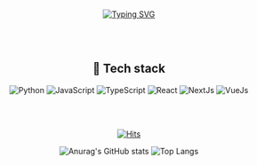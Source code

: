 <div align="center">
<br>
	
[![Typing SVG](https://readme-typing-svg.demolab.com?font=Oleo+Script&weight=700&size=50&duration=4000&pause=5000&color=10c1ca&center=true&vCenter=true&width=1000&lines=Hi,+I'm+FrontEnd+Developer)](https://git.io/typing-svg)
	

	
<br>
<br>




<h2>📖 Tech stack</h2>

![Python](https://img.shields.io/badge/python-3670A0?style=for-the-badge&logo=python&logoColor=ffdd54)
![JavaScript](https://img.shields.io/badge/javascript-%23323330.svg?style=for-the-badge&logo=javascript&logoColor=%23F7DF1E)
![TypeScript](https://img.shields.io/badge/typescript-%23007ACC.svg?style=for-the-badge&logo=typescript&logoColor=white)
![React](https://img.shields.io/badge/react-%2320232a.svg?style=for-the-badge&logo=react&logoColor=%2361DAFB)
![NextJs](https://img.shields.io/badge/next.js-000000?style=for-the-badge&logo=nextdotjs&logoColor=white)
![VueJs](https://img.shields.io/badge/Vue.js-35495E?style=for-the-badge&logo=vuedotjs&logoColor=4FC08D)

<br>

<br>


[![Hits](https://hits.seeyoufarm.com/api/count/incr/badge.svg?url=https://github.com/chhw130%2Fhit-counter&count_bg=%2379C83D&title_bg=%23555555&icon=&icon_color=%23E7E7E7&title=hits&edge_flat=false)](https://hits.seeyoufarm.com)




<div>
	
![Anurag's GitHub stats](https://github-readme-stats.vercel.app/api?username=chhw130&show_icons=true&theme=tokyonight) ![Top Langs](https://github-readme-stats.vercel.app/api/top-langs/?username=chhw130&layout=compact&theme=tokyonight)

</div>

</div>
